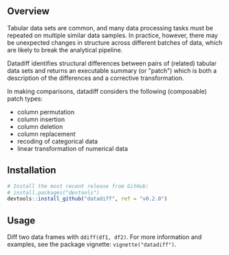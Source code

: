 ## Overview

Tabular data sets are common, and many data processing tasks must be repeated on multiple similar data samples. In practice, however, there may be unexpected changes in structure across different batches of data, which are likely to break the analytical pipeline.

Datadiff identifies structural differences between pairs of (related) tabular
data sets and returns an executable summary (or "patch") which is both a description of the differences and a corrective transformation.

In making comparisons, datadiff considers the following (composable) patch types:

 - column permutation
 - column insertion
 - column deletion
 - column replacement
 - recoding of categorical data
 - linear transformation of numerical data

## Installation

``` r
# Install the most recent release from GitHub:
# install.packages("devtools")
devtools::install_github("datadiff", ref = "v0.2.0")
```

## Usage

Diff two data frames with `ddiff(df1, df2)`. For more information and examples, see the package vignette: `vignette("datadiff")`.
